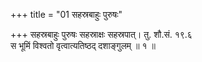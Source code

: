 +++
title = "01 सहस्रबाहुः पुरुषः"

+++
सहस्रबाहुः पुरुषः सहस्राक्षः सहस्रपात्। तु. शौ.सं. १९.६  
स भूमिं विश्वतो वृत्वात्यतिष्ठद् दशाङ्गुलम् ॥ १ ॥